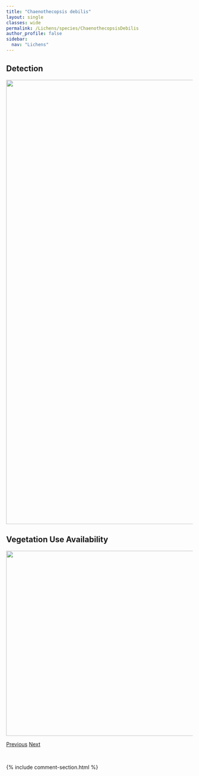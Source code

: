 ```yaml
---
title: "Chaenothecopsis debilis"
layout: single
classes: wide
permalink: /Lichens/species/ChaenothecopsisDebilis
author_profile: false
sidebar:
  nav: "Lichens"
---
```


<h2>Detection</h2>

<a href="https://drive.google.com/uc?export=view&id=1dGq8CEyzhbIc26HdSv5dlb5N-DRd7e5R">
<img src="https://drive.google.com/uc?export=view&id=1dGq8CEyzhbIc26HdSv5dlb5N-DRd7e5R" height = "1200" width = "800">
</a>


<h2>Vegetation Use Availability</h2>

<a href="https://drive.google.com/uc?export=view&id=1yG4jEGuUHwoYJin56lN06gtv5AM4vqbj">
<img src="https://drive.google.com/uc?export=view&id=1yG4jEGuUHwoYJin56lN06gtv5AM4vqbj" height = "500" width = "1000">
</a>


<a href="/DevelopmentWebsite/Lichens/species/ChaenothecaXyloxena" class="pagination--pager" title="Chaenotheca xyloxena">Previous</a> <a href="/DevelopmentWebsite/Lichens/species/ChaenothecopsisMarcineae" class="pagination--pager" title="Chaenothecopsis marcineae">Next</a>

<p>&nbsp;</p>

{% include comment-section.html %}

